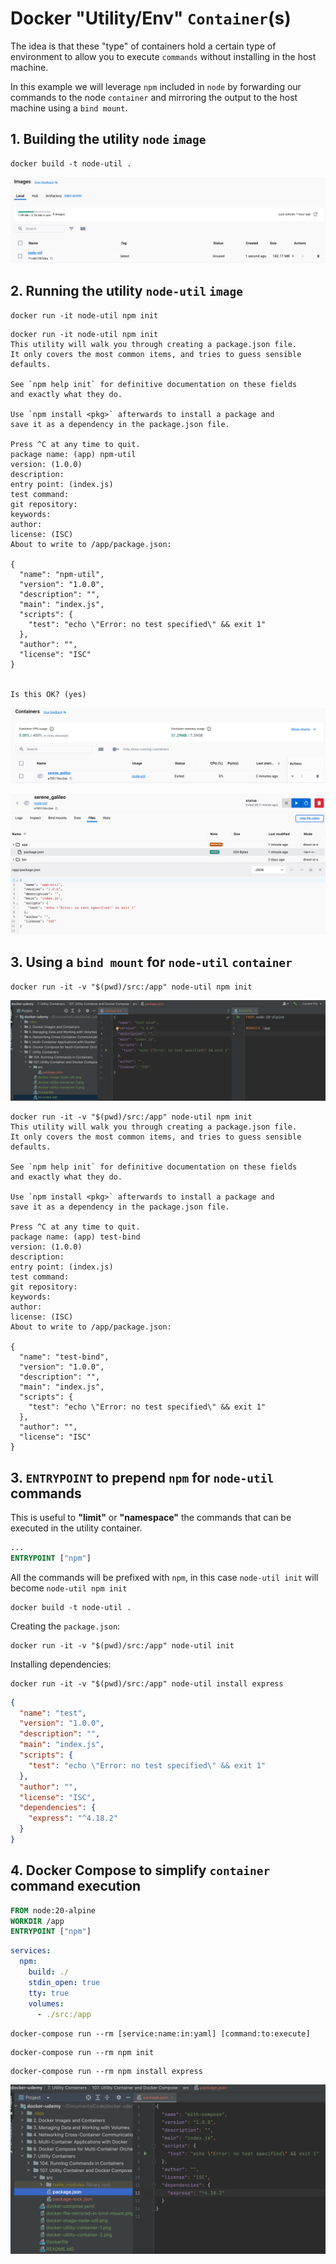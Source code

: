 # Docker "Utility/Env" `Container`(s)
The idea is that these "type" of containers hold a certain type of environment 
to allow you to execute `commands` without installing in the host machine.

In this example we will leverage `npm` included in `node` by forwarding our commands
to the node `container` and mirroring the output to the host machine using a `bind mount`.

## 1. Building the utility `node` `image`

```shell
docker build -t node-util .
```

![docker-image-node-util.png](docker-image-node-util.png)

## 2. Running the utility `node-util` `image`

```shell
docker run -it node-util npm init
```

```shell-output
docker run -it node-util npm init
This utility will walk you through creating a package.json file.
It only covers the most common items, and tries to guess sensible defaults.

See `npm help init` for definitive documentation on these fields
and exactly what they do.

Use `npm install <pkg>` afterwards to install a package and
save it as a dependency in the package.json file.

Press ^C at any time to quit.
package name: (app) npm-util
version: (1.0.0) 
description: 
entry point: (index.js) 
test command: 
git repository: 
keywords: 
author: 
license: (ISC) 
About to write to /app/package.json:

{
  "name": "npm-util",
  "version": "1.0.0",
  "description": "",
  "main": "index.js",
  "scripts": {
    "test": "echo \"Error: no test specified\" && exit 1"
  },
  "author": "",
  "license": "ISC"
}


Is this OK? (yes) 
```

![docker-utility-container-1.png](docker-utility-container-1.png)

![docker-utility-container-2.png](docker-utility-container-2.png)


## 3. Using a `bind mount` for `node-util` `container`

```shell
docker run -it -v "$(pwd)/src:/app" node-util npm init
```

![docker-file-mirrored-in-bind-mount.png](docker-file-mirrored-in-bind-mount.png)

```shell-output
docker run -it -v "$(pwd)/src:/app" node-util npm init
This utility will walk you through creating a package.json file.
It only covers the most common items, and tries to guess sensible defaults.

See `npm help init` for definitive documentation on these fields
and exactly what they do.

Use `npm install <pkg>` afterwards to install a package and
save it as a dependency in the package.json file.

Press ^C at any time to quit.
package name: (app) test-bind
version: (1.0.0) 
description: 
entry point: (index.js) 
test command: 
git repository: 
keywords: 
author: 
license: (ISC) 
About to write to /app/package.json:

{
  "name": "test-bind",
  "version": "1.0.0",
  "description": "",
  "main": "index.js",
  "scripts": {
    "test": "echo \"Error: no test specified\" && exit 1"
  },
  "author": "",
  "license": "ISC"
}
```

## 3. `ENTRYPOINT` to prepend `npm` for `node-util` commands
This is useful to **"limit"** or **"namespace"** the commands that can be executed in the utility container.

```dockerfile
...
ENTRYPOINT ["npm"]
```

All the commands will be prefixed with `npm`, in this case `node-util init` will become `node-util npm init`

```shell
docker build -t node-util .
```

Creating the `package.json`:
```shell
docker run -it -v "$(pwd)/src:/app" node-util init
```

Installing dependencies:
```shell
docker run -it -v "$(pwd)/src:/app" node-util install express
```

```json
{
  "name": "test",
  "version": "1.0.0",
  "description": "",
  "main": "index.js",
  "scripts": {
    "test": "echo \"Error: no test specified\" && exit 1"
  },
  "author": "",
  "license": "ISC",
  "dependencies": {
    "express": "^4.18.2"
  }
}
```


## 4. Docker Compose to simplify `container` command execution

```dockerfile
FROM node:20-alpine
WORKDIR /app
ENTRYPOINT ["npm"]
```

```yaml
services:
  npm:
    build: ./
    stdin_open: true
    tty: true
    volumes:
      - ./src:/app
```

`docker-compose run --rm [service:name:in:yaml] [command:to:execute]`

```shell
docker-compose run --rm npm init
```

```shell
docker-compose run --rm npm install express
```

![docker-compose-utility-container.png](docker-compose-utility-container.png)
